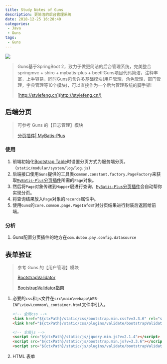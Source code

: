 ```yaml
---
title: Study Notes of Guns
description: 更简洁的后台管理系统
date: 2018-12-25 16:28:40
categories:
 - Java
 - Guns
tags:
 - Guns
---
```


![](https://i.loli.net/2018/12/26/5c23433372f23.jpg)

<!-- more -->

> Guns基于SpringBoot 2，致力于做更简洁的后台管理系统，完美整合springmvc + shiro + mybatis-plus + beetl!Guns项目代码简洁，注释丰富，上手容易，同时Guns包含许多基础模块(用户管理，角色管理，部门管理，字典管理等10个模块)，可以直接作为一个后台管理系统的脚手架!
>
> [http://stylefeng.cn](http://stylefeng.cn/)

## 后端分页

> 可参考 Guns 的【日志管理】模块
>
> [分页插件| MyBatis-Plus](https://mp.baomidou.com/guide/page.html)

### 使用

1. 前端初始化[Bootstrap Table](http://bootstrap-table.wenzhixin.net.cn/zh-cn/documentation/)时设置分页方式为服务端分页。（`static/modular/system/log/log.js`）
2. 后端接口使用`Guns`提供的工具类`common.constant.factory.PageFactory`来获取[`MyBatis-Plus`分页插件](https://mp.baomidou.com/guide/page.html)所需的`Page`对象。
3. 然后将`Page`对象传递到`Mapper`层进行查询，[`MyBatis-Plus`分页插件](https://mp.baomidou.com/guide/page.html)会自动帮你实现分页。
4. 将查询结果放入`Page`对象的`records`属性中。
5. 使用`Guns`的`core.common.page.PageInfoBT`对分页结果进行封装后返回给前端。

### 分析

1. Guns配置分页插件的地方在`com.dubbo.pay.config.datasource`

## 表单验证

> 参考 Guns 的【用户管理】模块
>
> [BootstrapValidator](http://bootstrapvalidator.votintsev.ru/)
>
> [BootstrapValidator指南](https://mrbird.cc/BootstrapValidator%E6%8C%87%E5%8D%97.html)

1. 必要的`css`和`js`文件在`src\main\webapp\WEB-INF\view\common\_container.html`文件中引入。

   ```html
   <!-- 全局css -->
   <link href="${ctxPath}/static/css/bootstrap.min.css?v=3.3.6" rel="stylesheet">
   <link href="${ctxPath}/static/css/plugins/validate/bootstrapValidator.min.css" rel="stylesheet">
   
   <!-- 全局js -->
   <script src="${ctxPath}/static/js/jquery.min.js?v=2.1.4"></script>
   <script src="${ctxPath}/static/js/bootstrap.min.js?v=3.3.6"></script>
   <script src="${ctxPath}/static/js/plugins/validate/bootstrapValidator.min.js"></script>
   ```

2. HTML 表单
